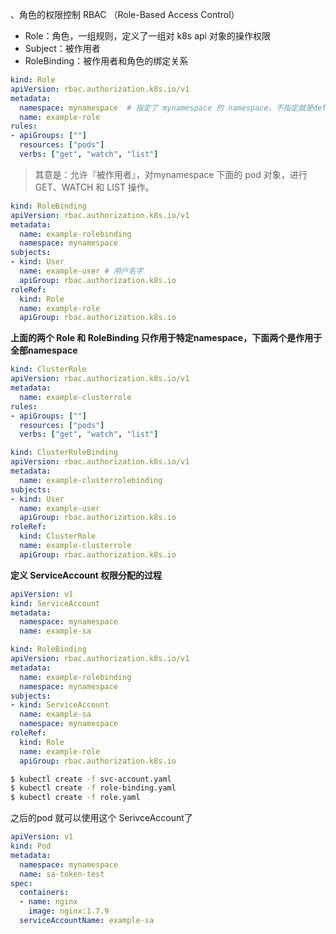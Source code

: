  、角色的权限控制 RBAC （Role-Based Access Control）

* Role：角色，一组规则，定义了一组对 k8s api 对象的操作权限
* Subject：被作用者
* RoleBinding：被作用者和角色的绑定关系

```yaml
kind: Role
apiVersion: rbac.authorization.k8s.io/v1
metadata:
  namespace: mynamespace  # 指定了 mynamespace 的 namespace，不指定就是default
  name: example-role
rules:
- apiGroups: [""]
  resources: ["pods"]
  verbs: ["get", "watch", "list"]
```

> 其意是：允许『被作用者』，对mynamespace 下面的 pod 对象，进行 GET、WATCH 和 LIST 操作。

```yaml
kind: RoleBinding
apiVersion: rbac.authorization.k8s.io/v1
metadata:
  name: example-rolebinding
  namespace: mynamespace
subjects:
- kind: User
  name: example-user # 用户名字
  apiGroup: rbac.authorization.k8s.io
roleRef:
  kind: Role
  name: example-role
  apiGroup: rbac.authorization.k8s.io
```

**上面的两个 Role 和 RoleBinding 只作用于特定namespace，下面两个是作用于全部namespace**

```yaml
kind: ClusterRole
apiVersion: rbac.authorization.k8s.io/v1
metadata:
  name: example-clusterrole
rules:
- apiGroups: [""]
  resources: ["pods"]
  verbs: ["get", "watch", "list"]
```

```yaml
kind: ClusterRoleBinding
apiVersion: rbac.authorization.k8s.io/v1
metadata:
  name: example-clusterrolebinding
subjects:
- kind: User
  name: example-user
  apiGroup: rbac.authorization.k8s.io
roleRef:
  kind: ClusterRole
  name: example-clusterrole
  apiGroup: rbac.authorization.k8s.io
```



**定义 ServiceAccount  权限分配的过程**

```yaml
apiVersion: v1
kind: ServiceAccount
metadata:
  namespace: mynamespace
  name: example-sa
```

```yaml
kind: RoleBinding
apiVersion: rbac.authorization.k8s.io/v1
metadata:
  name: example-rolebinding
  namespace: mynamespace
subjects:
- kind: ServiceAccount
  name: example-sa
  namespace: mynamespace
roleRef:
  kind: Role
  name: example-role
  apiGroup: rbac.authorization.k8s.io
```

```bash
$ kubectl create -f svc-account.yaml 
$ kubectl create -f role-binding.yaml 
$ kubectl create -f role.yaml
```

之后的pod 就可以使用这个 SerivceAccount了

```yaml
apiVersion: v1
kind: Pod
metadata:
  namespace: mynamespace
  name: sa-token-test
spec:
  containers:
  - name: nginx
    image: nginx:1.7.9
  serviceAccountName: example-sa
```

